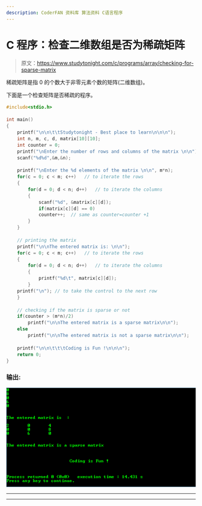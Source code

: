 ```yaml
---
description: CoderFAN 资料库 算法资料 C语言程序
---
```


# C 程序：检查二维数组是否为稀疏矩阵

> 原文：<https://www.studytonight.com/c/programs/array/checking-for-sparse-matrix>

稀疏矩阵是指 0 的个数大于非零元素个数的矩阵(二维数组)。

下面是一个检查矩阵是否稀疏的程序。

```cpp
#include<stdio.h>

int main()
{
    printf("\n\n\t\tStudytonight - Best place to learn\n\n\n");
    int n, m, c, d, matrix[10][10];
    int counter = 0;
    printf("\nEnter the number of rows and columns of the matrix \n\n");
    scanf("%d%d",&m,&n);

    printf("\nEnter the %d elements of the matrix \n\n", m*n);
    for(c = 0; c < m; c++)   // to iterate the rows
    {
        for(d = 0; d < n; d++)   // to iterate the columns
        {
            scanf("%d", &matrix[c][d]);
            if(matrix[c][d] == 0)
            counter++;  // same as counter=counter +1
        }
    }

    // printing the matrix
    printf("\n\nThe entered matrix is: \n\n");
    for(c = 0; c < m; c++)   // to iterate the rows
    {
        for(d = 0; d < n; d++)   // to iterate the columns
        {
            printf("%d\t", matrix[c][d]);
        }
    printf("\n"); // to take the control to the next row
    }

    // checking if the matrix is sparse or not
    if(counter > (m*n)/2)
        printf("\n\nThe entered matrix is a sparse matrix\n\n");
    else
        printf("\n\nThe entered matrix is not a sparse matrix\n\n");

    printf("\n\n\t\t\tCoding is Fun !\n\n\n");
    return 0;
}
```

### 输出:

![Checking if a two dimensional array is Sparse Matrix](img/ca378791b2e32d0be0b56c9d2d2f5e57.png)

* * *

* * *